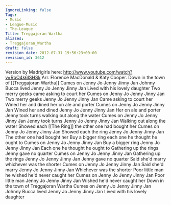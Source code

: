 ```yaml
---
IgnoreLinking: false
Tags:
- Music
- League-Music
- The-League
Title: Treggajoran Wartha
aliases:
- Treggajoran_Wartha
draft: false
revision_date: 2012-07-31 19:56:23+00:00
revision_id: 3612
---
```


Version by Madrigirls here:  http://www.youtube.com/watch?v=RbO4k6ISHSk Arr. Florence MacDonald & Katy Cooper.
Down in the town of [[Treggajoran Wartha]]
Cumes on Jenny Jo Jenny Jinny Jan
Johnny Bucca lived Jenny Jo Jenny Jinny Jan
Lived with his lovely daughter
Two merry geeks came asking to court her
Cumes on Jenny Jo Jenny Jinny Jan
Two merry geeks Jenny Jo Jenny Jinny Jan
Came asking to court her
Wined her and dined her on ale and porter
Cumes on Jenny Jo Jenny Jinny Jan
Wined her and dined Jenny Jo Jenny Jinny Jan
Her on ale and porter
Jenny took turns walking out along the water
Cumes on Jenny Jo Jenny Jinny Jan
Jenny took turns Jenny Jo Jenny Jinny Jan
Walking out along the water
Showed each [[The Ring]] the other one had bought her
Cumes on Jenny Jo Jenny Jinny Jan
Showed each the ring Jenny Jo Jenny Jinny Jan
The other one had bought her
Buy a bigger ring each one he thought he ought to
Cumes on Jenny Jo Jenny Jinny Jan
Buy a bigger ring Jenny Jo Jenny Jinny Jan
Each one he thought he ought to
Gathering up the rings Jenny gave no quarter
Cumes on Jenny Jo Jenny Jinny Jan
Gathering up the rings Jenny Jo Jenny Jinny Jan
Jenny gave no quarter
Said she'd marry whichever was the shorter
Cumes on Jenny Jo Jenny Jinny Jan
Said she'd marry Jenny Jo Jenny Jinny Jan
Whichever was the shorter
Poor little man he wished he'd never caught her
Cumes on Jenny Jo Jenny Jinny Jan
Poor little man Jenny Jo Jenny Jinny Jan
Wished he'd never caught her
Down in the town of Treggajoran Wartha
Cumes on Jenny Jo Jenny Jinny Jan
Johnny Bucca lived Jenny Jo Jenny Jinny Jan
Lived with his lovely daughter